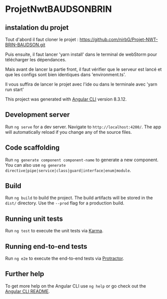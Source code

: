 # ProjetNwtBAUDSONBRIN

## instalation du projet

Tout d'abord il faut cloner le projet :
https://github.com/nirbG/Projet-NWT-BRIN-BAUDSON.git

Puis ensuite, 
il faut lancer 'yarn install' dans le terminal de webStorm pour télécharger les dépendances.

Mais avant de lancer la partie front, il faut vérifier que le serveur est lancé et que les configs sont bien identiques  dans 'environment.ts'.

Il vous suffira de lancer le projet avec l'ide ou dans le terminale avec 'yarn run start'


This project was generated with [Angular CLI](https://github.com/angular/angular-cli) version 8.3.12.

## Development server

Run `ng serve` for a dev server. Navigate to `http://localhost:4200/`. The app will automatically reload if you change any of the source files.

## Code scaffolding

Run `ng generate component component-name` to generate a new component. You can also use `ng generate directive|pipe|service|class|guard|interface|enum|module`.

## Build

Run `ng build` to build the project. The build artifacts will be stored in the `dist/` directory. Use the `--prod` flag for a production build.

## Running unit tests

Run `ng test` to execute the unit tests via [Karma](https://karma-runner.github.io).

## Running end-to-end tests

Run `ng e2e` to execute the end-to-end tests via [Protractor](http://www.protractortest.org/).

## Further help

To get more help on the Angular CLI use `ng help` or go check out the [Angular CLI README](https://github.com/angular/angular-cli/blob/master/README.md).

